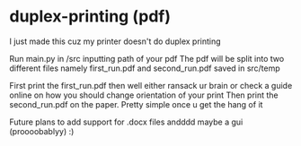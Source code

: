 # duplex-printing (pdf)

I just made this cuz my printer doesn't do duplex printing

Run main.py in /src inputting path of your pdf
The pdf will be split into two different files namely first_run.pdf and second_run.pdf saved in src/temp

First print the first_run.pdf then well either ransack ur brain or check a guide online on how you should change orientation of your print
Then print the second_run.pdf on the paper. Pretty simple once u get the hang of it

Future plans to add support for .docx files
andddd maybe a gui (proooobablyy) :)
